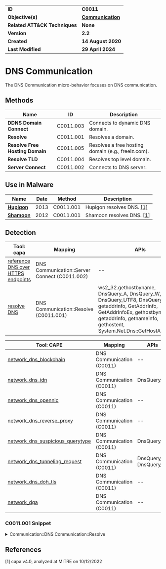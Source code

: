 <table>
<tr>
<td><b>ID</b></td>
<td><b>C0011</b></td>
</tr>
<tr>
<td><b>Objective(s)</b></td>
<td><b><a href="../communication">Communication</a></b></td>
</tr>
<tr>
<td><b>Related ATT&CK Techniques</b></td>
<td><b>None</b></td>
</tr>
<tr>
<td><b>Version</b></td>
<td><b>2.2</b></td>
</tr>
<tr>
<td><b>Created</b></td>
<td><b>14 August 2020</b></td>
</tr>
<tr>
<td><b>Last Modified</b></td>
<td><b>29 April 2024</b></td>
</tr>
</table>


# DNS Communication

The DNS Communication micro-behavior focuses on DNS communication. 

## Methods

|Name|ID|Description|
|---|---|---|
|**DDNS Domain Connect**|C0011.003|Connects to dynamic DNS domain.|
|**Resolve**|C0011.001|Resolves a domain.|
|**Resolve Free Hosting Domain**|C0011.005|Resolves a free hosting domain (e.g., freeiz.com).|
|**Resolve TLD**|C0011.004|Resolves top level domain.|
|**Server Connect**|C0011.002|Connects to DNS server.|

## Use in Malware

|Name|Date|Method|Description|
|---|---|---|---|
|[**Hupigon**](../../xample-malware/hupigon.md)|2013|C0011.001|Hupigon resolves DNS. [[1]](#1)|
|[**Shamoon**](../../xample-malware/shamoon.md)|2012|C0011.001|Shamoon resolves DNS. [[1]](#1)|

## Detection

|Tool: capa|Mapping|APIs|
|---|---|---|
|[reference DNS over HTTPS endpoints](https://github.com/mandiant/capa-rules/blob/master/communication/dns/reference-dns-over-https-endpoints.yml)|DNS Communication::Server Connect (C0011.002)|--|
|[resolve DNS](https://github.com/mandiant/capa-rules/blob/master/communication/dns/resolve-dns.yml)|DNS Communication::Resolve (C0011.001)|ws2_32.gethostbyname, DnsQuery_A, DnsQuery_W, DnsQuery_UTF8, DnsQueryEx, getaddrinfo, GetAddrInfo, GetAddrInfoEx, gethostbyname, getaddrinfo, getnameinfo, gethostent, System.Net.Dns::GetHostAddresses|

|Tool: CAPE|Mapping|APIs|
|---|---|---|
|[network_dns_blockchain](https://github.com/CAPESandbox/community/tree/master/modules/signatures/network_dns_blockchain.py)|DNS Communication (C0011)|--|
|[network_dns_idn](https://github.com/CAPESandbox/community/tree/master/modules/signatures/network_dns_idn.py)|DNS Communication (C0011)|DnsQueryA|
|[network_dns_opennic](https://github.com/CAPESandbox/community/tree/master/modules/signatures/network_dns_opennic.py)|DNS Communication (C0011)|--|
|[network_dns_reverse_proxy](https://github.com/CAPESandbox/community/tree/master/modules/signatures/network_dns_reverse_proxy.py)|DNS Communication (C0011)|--|
|[network_dns_suspicious_querytype](https://github.com/CAPESandbox/community/tree/master/modules/signatures/network_dns_suspicious_querytype.py)|DNS Communication (C0011)|DnsQueryA|
|[network_dns_tunneling_request](https://github.com/CAPESandbox/community/tree/master/modules/signatures/network_dns_tunneling_request.py)|DNS Communication (C0011)|DnsQuery_A, DnsQuery_W|
|[network_dns_doh_tls](https://github.com/CAPESandbox/community/tree/master/modules/signatures/network_dns_doh_tls.py)|DNS Communication (C0011)|--|
|[network_dga](https://github.com/CAPESandbox/community/tree/master/modules/signatures/network_dga.py)|DNS Communication (C0011)|--|

### C0011.001 Snippet
<details>
<summary> Communication::DNS Communication::Resolve </summary>
SHA256: 000b535ab2a4fec86e2d8254f8ed65c6ebd37309ed68692c929f8f93a99233f6
Location: 0x472CD3
<pre>
push    ebx     ; hostname to perform DNS lookup for
call    WSOCK32.DLL::gethostbyname      ; Windows function which will retrieve an object representing the specified host
</pre>
</details>

## References

<a name="1">[1]</a> capa v4.0, analyzed at MITRE on 10/12/2022

